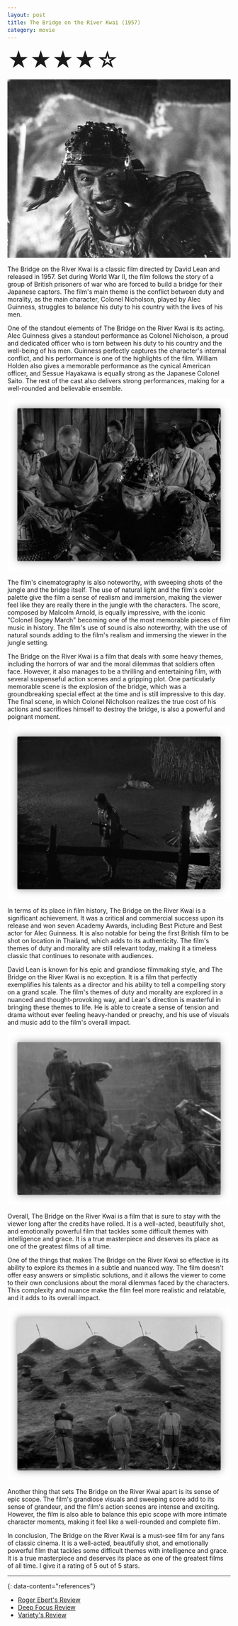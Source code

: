 ```yaml
---
layout: post
title: The Bridge on the River Kwai (1957)
category: movie
---
```

<font size=7>★★★★☆</font>

![img](https://raw.githubusercontent.com/abadari3/abadari3.github.io/master/_images/sevensamurai1.jpeg)

The Bridge on the River Kwai is a classic film directed by David Lean and released in 1957. Set during World War II, the film follows the story of a group of British prisoners of war who are forced to build a bridge for their Japanese captors. The film's main theme is the conflict between duty and morality, as the main character, Colonel Nicholson, played by Alec Guinness, struggles to balance his duty to his country with the lives of his men.

One of the standout elements of The Bridge on the River Kwai is its acting. Alec Guinness gives a standout performance as Colonel Nicholson, a proud and dedicated officer who is torn between his duty to his country and the well-being of his men. Guinness perfectly captures the character's internal conflict, and his performance is one of the highlights of the film. William Holden also gives a memorable performance as the cynical American officer, and Sessue Hayakawa is equally strong as the Japanese Colonel Saito. The rest of the cast also delivers strong performances, making for a well-rounded and believable ensemble.

<img src="https://raw.githubusercontent.com/abadari3/abadari3.github.io/master/_images/sevensamurai3.png" class="rightfloat" > 

The film's cinematography is also noteworthy, with sweeping shots of the jungle and the bridge itself. The use of natural light and the film's color palette give the film a sense of realism and immersion, making the viewer feel like they are really there in the jungle with the characters. The score, composed by Malcolm Arnold, is equally impressive, with the iconic "Colonel Bogey March" becoming one of the most memorable pieces of film music in history. The film's use of sound is also noteworthy, with the use of natural sounds adding to the film's realism and immersing the viewer in the jungle setting.

The Bridge on the River Kwai is a film that deals with some heavy themes, including the horrors of war and the moral dilemmas that soldiers often face. However, it also manages to be a thrilling and entertaining film, with several suspenseful action scenes and a gripping plot. One particularly memorable scene is the explosion of the bridge, which was a groundbreaking special effect at the time and is still impressive to this day. The final scene, in which Colonel Nicholson realizes the true cost of his actions and sacrifices himself to destroy the bridge, is also a powerful and poignant moment.

<img src="https://raw.githubusercontent.com/abadari3/abadari3.github.io/master/_images/sevensamurai4.png" class="leftfloat"> 

In terms of its place in film history, The Bridge on the River Kwai is a significant achievement. It was a critical and commercial success upon its release and won seven Academy Awards, including Best Picture and Best actor for Alec Guinness. It is also notable for being the first British film to be shot on location in Thailand, which adds to its authenticity. The film's themes of duty and morality are still relevant today, making it a timeless classic that continues to resonate with audiences.

David Lean is known for his epic and grandiose filmmaking style, and The Bridge on the River Kwai is no exception. It is a film that perfectly exemplifies his talents as a director and his ability to tell a compelling story on a grand scale. The film's themes of duty and morality are explored in a nuanced and thought-provoking way, and Lean's direction is masterful in bringing these themes to life. He is able to create a sense of tension and drama without ever feeling heavy-handed or preachy, and his use of visuals and music add to the film's overall impact.

<img src="https://raw.githubusercontent.com/abadari3/abadari3.github.io/master/_images/sevensamurai6.png" class="rightfloat" > 

Overall, The Bridge on the River Kwai is a film that is sure to stay with the viewer long after the credits have rolled. It is a well-acted, beautifully shot, and emotionally powerful film that tackles some difficult themes with intelligence and grace. It is a true masterpiece and deserves its place as one of the greatest films of all time.

One of the things that makes The Bridge on the River Kwai so effective is its ability to explore its themes in a subtle and nuanced way. The film doesn't offer easy answers or simplistic solutions, and it allows the viewer to come to their own conclusions about the moral dilemmas faced by the characters. This complexity and nuance make the film feel more realistic and relatable, and it adds to its overall impact.

<img src="https://raw.githubusercontent.com/abadari3/abadari3.github.io/master/_images/sevensamurai5.png" class="leftfloat" > 

Another thing that sets The Bridge on the River Kwai apart is its sense of epic scope. The film's grandiose visuals and sweeping score add to its sense of grandeur, and the film's action scenes are intense and exciting. However, the film is also able to balance this epic scope with more intimate character moments, making it feel like a well-rounded and complete film.

In conclusion, The Bridge on the River Kwai is a must-see film for any fans of classic cinema. It is a well-acted, beautifully shot, and emotionally powerful film that tackles some difficult themes with intelligence and grace. It is a true masterpiece and deserves its place as one of the greatest films of all time. I give it a rating of 5 out of 5 stars.


---
{: data-content="references"}
- [Roger Ebert's Review](https://www.rogerebert.com/reviews/great-movie-the-bridge-on-the-river-kwai-1957)
- [Deep Focus Review](https://deepfocusreview.com/definitives/the-bridge-on-the-river-kwai/)
- [Variety's Review](https://variety.com/1957/film/reviews/the-bridge-on-the-river-kwai-2-1200418413/)
